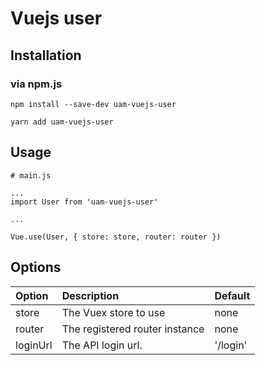 # Vuejs user

## Installation

### via npm.js

```
npm install --save-dev uam-vuejs-user
```

```
yarn add uam-vuejs-user
```

## Usage

```
# main.js

...
import User from 'uam-vuejs-user'

...

Vue.use(User, { store: store, router: router })
```

## Options

|Option | Description | Default |
|:------|:------------|:--------|
|store  | The Vuex store to use | none |
|router  | The registered router instance | none |
|loginUrl | The API login url. | '/login' |
